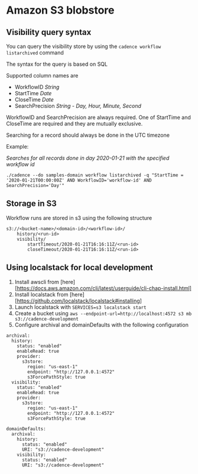 # Amazon S3 blobstore
## Visibility query syntax
You can query the visibility store by using the `cadence workflow listarchived` command

The syntax for the query is based on SQL

Supported column names are
- WorkflowID *String*
- StartTime *Date*
- CloseTime *Date*
- SearchPrecision *String - Day, Hour, Minute, Second*

WorkflowID and SearchPrecision are always required. One of StartTime and CloseTime are required and they are mutually exclusive.

Searching for a record should always be done in the UTC timezone

Example:

*Searches for all records done in day 2020-01-21 with the specified workflow id*

`./cadence --do samples-domain workflow listarchived -q "StartTime = '2020-01-21T00:00:00Z' AND WorkflowID='workflow-id' AND SearchPrecision='Day'"`
## Storage in S3
Workflow runs are stored in s3 using the following structure
```
s3://<bucket-name>/<domain-id>/<workflow-id>/
	history/<run-id>
	visibility/
		startTimeout/2020-01-21T16:16:11Z/<run-id>
		closeTimeout/2020-01-21T16:16:11Z/<run-id>
```

## Using localstack for local development
1. Install awscli from [here][https://docs.aws.amazon.com/cli/latest/userguide/cli-chap-install.html]
2. Install localstack from [here][https://github.com/localstack/localstack#installing]
3. Launch localstack with `SERVICES=s3 localstack start`
4. Create a bucket using `aws --endpoint-url=http://localhost:4572 s3 mb s3://cadence-development` 
5. Configure archival and domainDefaults with the following configuration
```
archival:
  history:
    status: "enabled"
    enableRead: true
    provider:
      s3store:
        region: "us-east-1"
        endpoint: "http://127.0.0.1:4572"
        s3ForcePathStyle: true
  visibility:
    status: "enabled"
    enableRead: true
    provider:
      s3store:
        region: "us-east-1"
        endpoint: "http://127.0.0.1:4572"
        s3ForcePathStyle: true

domainDefaults:
  archival:
    history:
      status: "enabled"
      URI: "s3://cadence-development"
    visibility:
      status: "enabled"
      URI: "s3://cadence-development"
```
